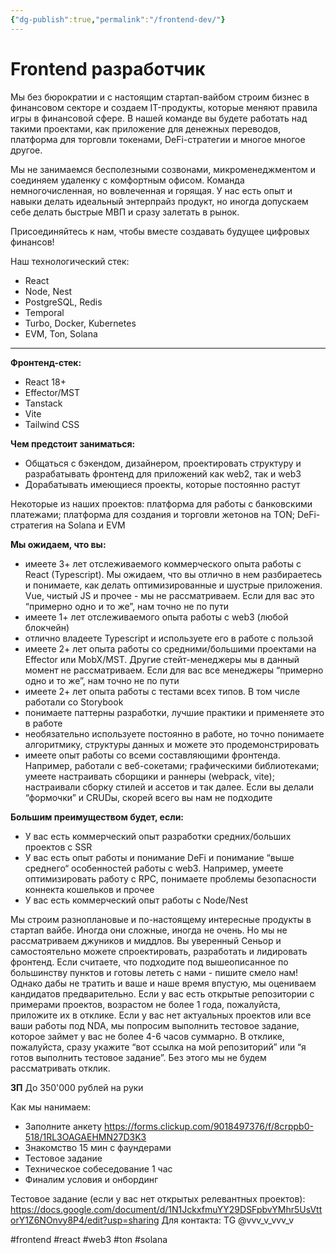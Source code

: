 ```yaml
---
{"dg-publish":true,"permalink":"/frontend-dev/"}
---
```



# Frontend разработчик

Мы без бюрократии и с настоящим стартап-вайбом строим бизнес в финансовом секторе и создаем IT-продукты, которые меняют правила игры в финансовой сфере. В нашей команде вы будете работать над такими проектами, как приложение для денежных переводов, платформа для торговли токенами, DeFi-стратегии и многое многое другое.

Мы не занимаемся бесполезными созвонами, микроменеджментом и соединяем удаленку с комфортным офисом. Команда немногочисленная, но вовлеченная и горящая. У нас есть опыт и навыки делать идеальный энтерпрайз продукт, но иногда допускаем себе делать быстрые МВП и сразу залетать в рынок.

Присоединяйтесь к нам, чтобы вместе создавать будущее цифровых финансов!

Наш технологический стек:

- React
- Node, Nest
- PostgreSQL, Redis
- Temporal
- Turbo, Docker, Kubernetes
- EVM, Ton, Solana

---

**Фронтенд-стек:**

- React 18+
- Effector/MST
- Tanstack
- Vite
- Tailwind CSS

**Чем предстоит заниматься:**

- Общаться с бэкендом, дизайнером, проектировать структуру и разрабатывать фронтенд для приложений как web2, так и web3
- Дорабатывать имеющиеся проекты, которые постоянно растут

Некоторые из наших проектов: платформа для работы с банковскими платежами; платформа для создания и торговли жетонов на TON; DeFi-стратегия на Solana и EVM

**Мы ожидаем, что вы:**

- имеете 3+ лет отслеживаемого коммерческого опыта работы с React (Typescript). Мы ожидаем, что вы отлично в нем разбираетесь и понимаете, как делать оптимизированные и шустрые приложения. Vue, чистый JS и прочее - мы не рассматриваем. Если для вас это “примерно одно и то же”, нам точно не по пути
- имеете 1+ лет отслеживаемого опыта работы с web3 (любой блокчейн)
- отлично владеете Typescript и используете его в работе с пользой
- имеете 2+ лет опыта работы со средними/большими проектами на Effector или MobX/MST. Другие стейт-менеджеры мы в данный момент не рассматриваем. Если для вас все менеджеры “примерно одно и то же”, нам точно не по пути
- имеете 2+ лет опыта работы с тестами всех типов. В том числе работали со Storybook
- понимаете паттерны разработки, лучшие практики и применяете это в работе
- необязательно используете постоянно в работе, но точно понимаете алгоритмику, структуры данных и можете это продемонстрировать
- имеете опыт работы со всеми составляющими фронтенда. Например, работали с веб-сокетами; графическими библиотеками; умеете настраивать сборщики и раннеры (webpack, vite); настраивали сборку стилей и ассетов и так далее. Если вы делали “формочки” и CRUDы, скорей всего вы нам не подходите

**Большим преимуществом будет, если:**

- У вас есть коммерческий опыт разработки средних/больших проектов с SSR
- У вас есть опыт работы и понимание DeFi и понимание “выше среднего“ особенностей работы с web3. Например, умеете оптимизировать работу с RPC, понимаете проблемы безопасности коннекта кошельков и прочее
- У вас есть коммерческий опыт работы с Node/Nest

Мы строим разноплановые и по-настоящему интересные продукты в стартап вайбе. Иногда они сложные, иногда не очень. Но мы не рассматриваем джуников и миддлов. Вы уверенный Сеньор и самостоятельно можете спроектировать, разработать и лидировать фронтенд. Если считаете, что подходите под вышеописанное по большинству пунктов и готовы лететь с нами - пишите смело нам! Однако дабы не тратить и ваше и наше время впустую, мы оцениваем кандидатов предварительно. Если у вас есть открытые репозитории с примерами проектов, возрастом не более 1 года, пожалуйста, приложите их в отклике. Если у вас нет актуальных проектов или все ваши работы под NDA, мы попросим выполнить тестовое задание, которое займет у вас не более 4-6 часов суммарно. В отклике, пожалуйста, сразу укажите “вот ссылка на мой репозиторий” или “я готов выполнить тестовое задание”. Без этого мы не будем рассматривать отклик.

**ЗП**
До 350'000 рублей на руки

Как мы нанимаем:

- Заполните анкету https://forms.clickup.com/9018497376/f/8crppb0-518/1RL3OAGAEHMN27D3K3
- Знакомство 15 мин с фаундерами
- Тестовое задание
- Техническое собеседование 1 час
- Финалим условия и онбординг

Тестовое задание (если у вас нет открытых релевантных проектов): https://docs.google.com/document/d/1N1JckxfmuYY29DSFpbvYMhr5UsVttorY1Z6NOnvy8P4/edit?usp=sharing
Для контакта: TG @vvv_v_vvv_v

#frontend #react #web3 #ton #solana